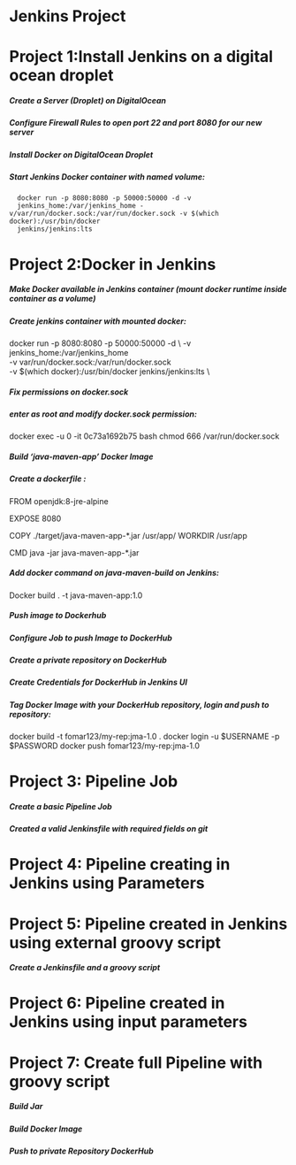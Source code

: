 # Jenkins Project 

# Project 1:Install Jenkins on a digital ocean droplet
##### Create a Server (Droplet) on DigitalOcean
##### Configure Firewall Rules to open port 22 and port 8080 for our new server
##### Install Docker on DigitalOcean Droplet
##### Start Jenkins Docker container with named volume: 

      docker run -p 8080:8080 -p 50000:50000 -d -v 
      jenkins_home:/var/jenkins_home -v/var/run/docker.sock:/var/run/docker.sock -v $(which docker):/usr/bin/docker 
      jenkins/jenkins:lts


# Project 2:Docker in Jenkins

##### Make Docker available in Jenkins container (mount docker runtime inside container as a volume)

##### Create jenkins container with mounted docker:
docker run -p 8080:8080 -p 50000:50000 -d  \ 
-v jenkins_home:/var/jenkins_home \
-v var/run/docker.sock:/var/run/docker.sock \
-v $(which docker):/usr/bin/docker jenkins/jenkins:lts \
##### Fix permissions on docker.sock
##### enter as root and modify docker.sock permission:
docker exec -u 0 -it 0c73a1692b75 bash
chmod 666 /var/run/docker.sock

##### Build ‘java-maven-app’   Docker Image
##### Create a dockerfile :
FROM openjdk:8-jre-alpine

EXPOSE 8080

COPY ./target/java-maven-app-*.jar /usr/app/
WORKDIR /usr/app

CMD java -jar java-maven-app-*.jar

##### Add docker command on java-maven-build on Jenkins:
Docker build . -t java-maven-app:1.0

##### Push image to Dockerhub 
##### Configure Job to push Image to DockerHub
##### Create a private repository on DockerHub
##### Create Credentials for DockerHub in Jenkins UI
##### Tag Docker Image with your DockerHub repository, login and push to repository: 
docker build  -t fomar123/my-rep:jma-1.0 .
docker login -u $USERNAME -p $PASSWORD 
docker push fomar123/my-rep:jma-1.0

# Project 3: Pipeline Job
##### Create a basic Pipeline Job
##### Created a valid Jenkinsfile with required fields on git

# Project 4: Pipeline creating in Jenkins using Parameters

# Project 5: Pipeline created in Jenkins using external groovy script 
##### Create a Jenkinsfile and a groovy script

# Project 6: Pipeline created in Jenkins using input parameters

# Project 7: Create full Pipeline with groovy script
##### Build Jar
##### Build Docker Image
##### Push to private Repository DockerHub
